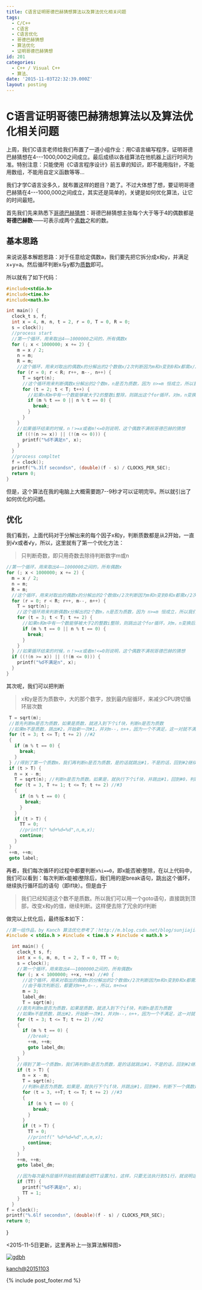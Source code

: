 ```yaml
---
title: C语言证明哥德巴赫猜想算法以及算法优化相关问题
tags:
  - C/C++
  - C语言
  - C语言优化
  - 哥德巴赫猜想
  - 算法优化
  - 证明哥德巴赫猜想
id: 201
categories:
  - C++ / Visual C++
  - 算法、
date: '2015-11-03T22:32:39.000Z'
layout: posting
---
```


# C语言证明哥德巴赫猜想算法以及算法优化相关问题

上周，我们C语言老师给我们布置了一道小组作业：用C语言编写程序，证明哥德巴赫猜想在4---1000,000之间成立。最后成绩以各组算法在他机器上运行时间为准。特别注意：只能使用《C语言程序设计》前五章的知识，即不能用指针，不能用数组，不能用自定义函数等等...

我们才学C语言没多久，就布置这样的题目？跪了。不过大体想了想，要证明哥德巴赫猜在4---1000,000之间成立，其实还是简单的，关键是如何优化算法，让它的时间最短。

首先我们先来熟悉下[哥德巴赫猜想](https://zh.wikipedia.org/wiki/%E5%93%A5%E5%BE%B7%E5%B7%B4%E8%B5%AB%E7%8C%9C%E6%83%B3)：哥德巴赫猜想主张每个大于等于4的偶数都是**哥德巴赫数**——可表示成两个[素数](https://zh.wikipedia.org/wiki/%E7%B4%A0%E6%95%B0)之和的数。

## 基本思路

来说说基本解题思路：对于任意给定偶数a，我们要先把它拆分成x和y，并满足x+y=a。然后循环判断x与y都为[质数](https://zh.wikipedia.org/wiki/%E7%B4%A0%E6%95%B0)即可。

所以就有了如下代码：
```c
#include<stdio.h>
#include<time.h>
#include<math.h>

int main() {
  clock_t s, f;
  int x = 4, m, n, t = 2, r = 0, T = 0, R = 0;
  s = clock();
  //process start 
  //第一个循环，用来取出4——1000000之间的，所有偶数x 
  for (; x < 1000000; x += 2) {
    m = x / 2;
    n = m;
    R = m;
    //这个循环，用来对取出的偶数x的分解出的2个数做x/2次判断因为m和n变到0和x都需x/2次自减自加 
    for (r = 0; r < R; r++, m--, n++) {
      T = sqrt(n);
      //这个循环用来判断偶数x分解出的2个数m，n是否为质数，因为 n>=m 恒成立，所以我们做sqrt(n)次判断 
      for (t = 2; t < T; t++) {
        //如果n和m中有一个数能够被大于2的整数i整除，则跳出这个for循环，对m，n变换后继续判断 
        if (m % t == 0 || n % t == 0) {
          break;
        }
      }
    }
    //如果循环结束的时候，n！>=x或者m!<=0则说明，这个偶数不满祝哥德巴赫的猜想 
    if ((!(n >= x)) || (!(m <= 0))) {
      printf("%d不满足n", x);
    }
  }
  //process compltet 
  f = clock();
  printf("%.3lf secondsn", (double)(f - s) / CLOCKS_PER_SEC);
  return 0;
}
```

但是，这个算法在我的电脑上大概需要跑7--9秒才可以证明完毕。所以就引出了如何优化的问题。

## 优化

我们看到，上面代码对于分解出来的每个因子x和y，判断质数都是从2开始，一直到√x或者√y，所以，这里就有了第一个优化方法：
> 只判断奇数，即只用奇数去除待判断数字m或n

```c
//第一个循环，用来取出4——1000000之间的，所有偶数x 
for (; x < 1000000; x += 2) {
  m = x / 2;
  n = m;
  R = m;
  //这个循环，用来对取出的偶数x的分解出的2个数做x/2次判断因为m和n变到0和x都需x/2次自减自加 
  for (r = 0; r < R; r++, m--, n++) {
    T = sqrt(n);
    //这个循环用来判断偶数x分解出的2个数m，n是否为质数，因为 n>=m 恒成立，所以我们做sqrt(n)次判断 
    for (t = 3; t < T; t += 2) {
      //如果n和m中有一个数能够被大于2的整数i整除，则跳出这个for循环，对m，n变换后继续判断 
      if (m % t == 0 || n % t == 0) {
        break;
      }
    }
  } //如果循环结束的时候，n！>=x或者m!<=0则说明，这个偶数不满祝哥德巴赫的猜想 
  if ((!(n >= x)) || (!(m <= 0))) {
    printf("%d不满足n", x);
  }
}
```

其次呢，我们可以把判断
> x和y是否为质数中，大的那个数字，放到最内层循环，来减少CPU跨切循环层次数

```c
 T = sqrt(m);
 //首先判断m是否为质数，如果是质数，就进入到下个if块，判断n是否为质数 
 //如果m不是质数，跳出#2，开始新一次#1，并对m--，n++，因为一个不满足，这一对就不满足 
 for (t = 3; t <= T; t += 2) //#2 
 {
   if (m % t == 0) {
     break;
   }
 } //得到了第一个质数m，我们再判断n是否为质数，是的话就跳出#1，不是的话，回到#2继续寻找下一个质数m 
 if (t > T) {
   n = x - m;
   T = sqrt(n); //判断n是否为质数。如果是，就执行下个if块，并跳出#1，回到#0，判断下一个偶数是否满足
   for (t = 3, T += 1; t <= T; t += 2) //#3
   {
     if (n % t == 0) {
       break;
     }
   }
   if (t > T) {
     TT = 0;
     //printf(" %d+%d=%d",n,m,x); 
     continue;
   }
 }
 ++m, ++m;
 goto label;
```

再者，我们每次循环的过程中都要判断`x%i==0`，即x能否被i整除，在以上代码中，我们可以看到：每次判断x能被i整除后，我们用的是break语句，跳出这个循环，继续执行循环后的语句（即if块）。但是由于
> 我们已经知道这个数不是质数。所以我们可以用一个goto语句，直接跳到顶部，改变x和y的值，继续判断。这样便去除了冗余的if判断

做完以上优化后，最终版本如下：

```c
//第一组作品，by Kanch 算法优化参考了：http://m.blog.csdn.net/blog/sunjiajiang/7887724
#include < stdio.h > #include < time.h > #include < math.h >

  int main() {
    clock_t s, f;
    int x = 6, m, n, t = 2, T = 0, TT = 0;
    s = clock();
    //第一个循环，用来取出4——1000000之间的，所有偶数x 
    for (; x < 1000000; ++x, ++x) //#0 { 
      //这个循环，用来对取出的偶数x的分解出的2个数做x/2次判断因为m和n变到0和x都需x/2次自减自加 
      //由于每次判断后，都要对m++,n--，所以，m+n=x 
      m = 3; 
      label_dm:
      T = sqrt(m);
    //首先判断m是否为质数，如果是质数，就进入到下个if块，判断n是否为质数
    //如果m不是质数，跳出#2，开始新一次#1，并对m--，n++，因为一个不满足，这一对就不满足
    for (t = 3; t <= T; t += 2) //#2
    {
      if (m % t == 0) {
        //break;
        ++m, ++m;
        goto label_dm;
      }
    }
    //得到了第一个质数m，我们再判断n是否为质数，是的话就跳出#1，不是的话，回到#2继续寻找下一个质数m
    if (t > T) {
      n = x - m;
      T = sqrt(n);
      //判断n是否为质数。如果是，就执行下个if块，并跳出#1，回到#0，判断下一个偶数是否满足
      for (t = 3, ++T; t <= T; t += 2) //#3
      {
        if (n % t == 0) {
          break;
        }
      }
      if (t > T) {
        TT = 0;
        //printf(" %d+%d=%d",n,m,x);
        continue;
      }
    }
    ++m, ++m;
    goto label_dm;

    //因为每次最外层循环开始前我都会把TT设置为1，这样，只要无法执行到51行，就说明这个偶数不满足哥德巴赫猜想啊
    if (TT) {
      printf("%d不满足n", x);
      TT = 1;
    }
  }
f = clock();
printf("%.6lf secondsn", (double)(f - s) / CLOCKS_PER_SEC);
return 0;
```

}

<2015-11-5日更新，这里再补上一张算法解释图>

[![gdbh](https://raw.githubusercontent.com/ankanch/blog/master/images/wp-content/uploads/2015/11/gdbh.png)](https://raw.githubusercontent.com/ankanch/blog/master/images/wp-content/uploads/2015/11/gdbh.png)

<kanch@20151103>



{% include post_footer.md %}